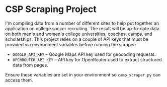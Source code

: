 # CSP Scraping Project

I'm compiling data from a number of different sites to help put together an application on college soccer recruiting. The result will be up-to-date data on both men's and women's college universities, coaches, camps, and scholarships.
This project relies on a couple of API keys that must be provided via environment variables before running the scraper:

* `GOOGLE_API_KEY` – Google Maps API key used for geocoding requests.
* `OPENROUTER_API_KEY` – API key for OpenRouter used to extract structured data from pages.

Ensure these variables are set in your environment so `camp_scraper.py` can access them.
